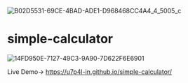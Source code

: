 ![B02D5531-69CE-4BAD-ADE1-D968468CC4A4_4_5005_c](https://github.com/vaddupavankumarreddy/simple-calculator/assets/117571020/1c7f04be-8752-4ebf-8374-7c5fb50fe747)

# simple-calculator
![14FD950E-7127-49C3-9A90-7D622F6E6901](https://github.com/vaddupavankumarreddy/simple-calculator/assets/117571020/f8b356f9-e71a-46f8-96cc-21ec3f9cc4d5)

Live Demo-> https://u7p4l-in.github.io/simple-calculator/
